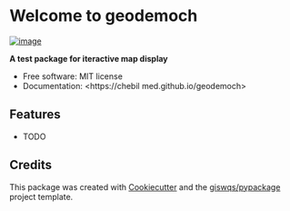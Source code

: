 # Welcome to geodemoch


[![image](https://img.shields.io/pypi/v/geodemoch.svg)](https://pypi.python.org/pypi/geodemoch)


**A test package for iteractive map display**


-   Free software: MIT license
-   Documentation: <https://chebil med.github.io/geodemoch>
    

## Features

-   TODO

## Credits

This package was created with [Cookiecutter](https://github.com/cookiecutter/cookiecutter) and the [giswqs/pypackage](https://github.com/giswqs/pypackage) project template.
